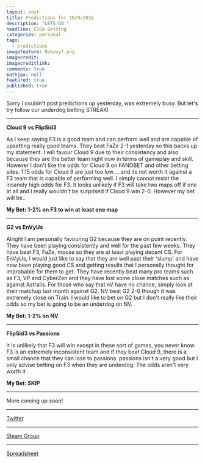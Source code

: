 ```yaml
---
layout: post
title: Predictions for 10/9/2016
description: "LETS GO "
headline: CSGO Betting
categories: personal
tags: 
  - predictions
imagefeature: Nvbxuyf.png
imagecredit: 
imagecreditlink: 
comments: true
mathjax: null
featured: true
published: true
---
```


Sorry I couldn't post predictions up yesterday, was extremely busy. But let's try follow our underdog betting STREAK!

-------------------------------------------------------------------
**Cloud 9 vs FlipSid3**

As I keep saying F3 is a good team and can perform well and are capable of upsetting really good teams. They beat FaZe 2-1 yesterday so this backs up my statement. I will favour Cloud 9 due to their consistency and also because they are the better team right now in terms of gameplay and skill.
However I don't like the odds for Cloud 9 on FANOBET and other betting sites. 1.15 odds for Cloud 9 are just too low.... and its not worth it against a F3 team that is capable of performing well. I simply cannot resist the insanely high odds for F3.
It looks unlikely if F3 will take two maps off if one at all and I really wouldn't be surprised if Cloud 9 win 2-0. However my bet will be..

**My Bet: 1-2% on F3 to win at least one map**

-------------------------------------------------------------------
**G2 vs EnVyUs**

Alright I am personally favouring G2 because they are on point recently. They have been playing consistently and well for the past few weeks. They have beat F3, FaZe, mouse so they are at least playing decent CS. 
For EnVyUs, I would just like to say that they are well past their 'slump' and have now been playing good CS and getting results that I personally thought for improbable for them to get. They have recently beat many pro teams such as F3, VP and CyberZen and they have lost some close matches such as against Astralis. For those who say that nV have no chance, simply look at their matchup last month against G2. NV beat G2 2-0 though it was extremely close on Train. I would like to bet on G2 but I don't really like their odds so my bet is going to be an underdog on NV.

**My Bet: 1-2% on NV**

-------------------------------------------------------------------
**FlipSid3 vs Passions**

It is unlikely that F3 will win except in these sort of games, you never know. F3 is an extremely inconsistent team and if they beat Cloud 9, there is a small chance that they can lose to passions. passions isn't a very good but I only advise betting on F3 when they are underdog. The odds aren't very worth it

**My Bet: SKIP**

-------------------------------------------------------------------


 More coming up soon!
 
-------------------------------------------------------------------

[Twitter](https://twitter.com/CSGOBETPROFITS) 
 
-------------------------------------------------------------------

[Steam Group](http://steamcommunity.com/groups/csgobetprofits)

-------------------------------------------------------------------
[Spreadsheet](https://docs.google.com/spreadsheets/d/13MlmHE2fm4qRCgWzPbshnqwbSToKvYS2b9pk_QHxgOo/edit#gid=0)
	

